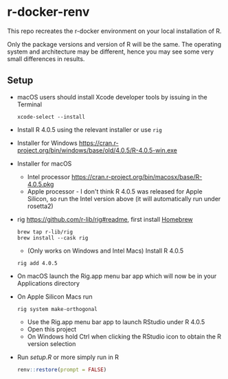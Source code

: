 # r-docker-renv
 
This repo recreates the r-docker environment on your local installation of R.

Only the package versions and version of R will be the same. The operating system and architecture may be different, hence you may see some very small differences in results.

## Setup

* macOS users should install Xcode developer tools by issuing in the Terminal
  ```
  xcode-select --install
  ```
* Install R 4.0.5 using the relevant installer or use `rig`
* Installer for Windows <https://cran.r-project.org/bin/windows/base/old/4.0.5/R-4.0.5-win.exe>
* Installer for macOS
  * Intel processor <https://cran.r-project.org/bin/macosx/base/R-4.0.5.pkg>
  * Apple processor - I don't think R 4.0.5 was released for Apple Silicon, so run the Intel version above (it will automatically run under rosetta2)
* rig <https://github.com/r-lib/rig#readme>, first install [Homebrew](https://brew.sh/)
  ```
  brew tap r-lib/rig
  brew install --cask rig
  ```
  * (Only works on Windows and Intel Macs) Install R 4.0.5
  ```
  rig add 4.0.5
  ```

* On macOS launch the Rig.app menu bar app which will now be in your Applications directory
* On Apple Silicon Macs run
  ```
  rig system make-orthogonal
  ```
  * Use the Rig.app menu bar app to launch RStudio under R 4.0.5
  * Open this project
  * On Windows hold Ctrl when clicking the RStudio icon to obtain the R version selection

* Run *setup.R* or more simply run in R
  ```r
  renv::restore(prompt = FALSE)
  ```
